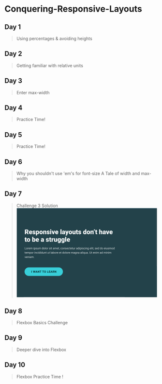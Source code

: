 # Conquering-Responsive-Layouts

## Day 1

> Using percentages & avoiding heights

## Day 2

> Getting familiar with relative units

## Day 3

> Enter max-width

## Day 4
> Practice Time!

## Day 5
> Practice Time!

## Day 6
> Why you shouldn't use 'em's for font-size
> A Tale of width and max-width 

## Day 7
> Challenge 3 Solution
> ![Project Image](./challenge-03/project-img.png)

## Day 8
> Flexbox Basics Challenge

## Day 9
> Deeper dive into Flexbox

## Day 10
> Flexbox Practice Time !

